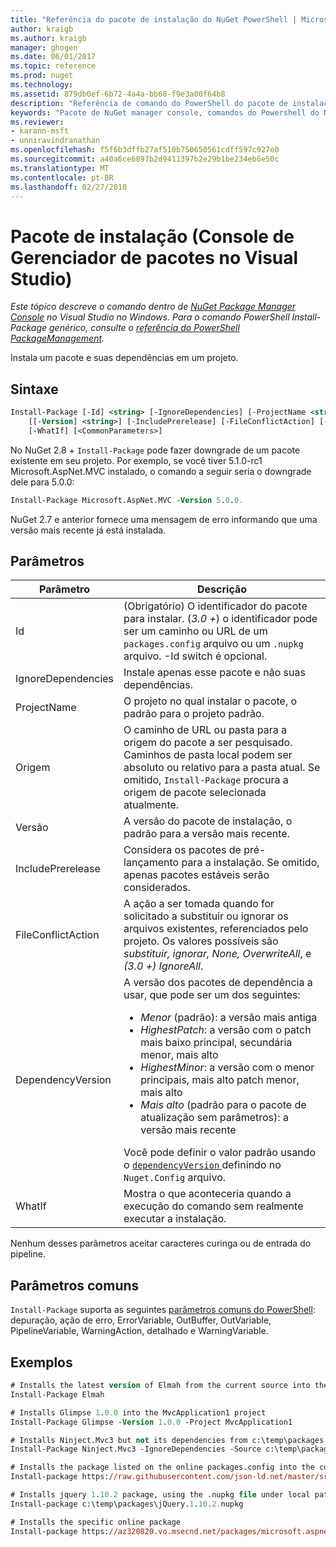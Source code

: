 ```yaml
---
title: "Referência do pacote de instalação do NuGet PowerShell | Microsoft Docs"
author: kraigb
ms.author: kraigb
manager: ghogen
ms.date: 06/01/2017
ms.topic: reference
ms.prod: nuget
ms.technology: 
ms.assetid: 879db0ef-6b72-4a4a-bb68-f9e3a00f64b8
description: "Referência de comando do PowerShell do pacote de instalação no Console do Gerenciador de pacotes do NuGet no Visual Studio."
keywords: "Pacote de NuGet manager console, comandos do Powershell do NuGet, referência do NuGet Powershell, Install-Package"
ms.reviewer:
- karann-msft
- unniravindranathan
ms.openlocfilehash: f5f6b3dffb27af510b750650561cdff597c927e0
ms.sourcegitcommit: a40a6ce6897b2d9411397b2e29b1be234eb6e50c
ms.translationtype: MT
ms.contentlocale: pt-BR
ms.lasthandoff: 02/27/2018
---
```

# <a name="install-package-package-manager-console-in-visual-studio"></a>Pacote de instalação (Console de Gerenciador de pacotes no Visual Studio)

*Este tópico descreve o comando dentro de [NuGet Package Manager Console](package-manager-console.md) no Visual Studio no Windows. Para o comando PowerShell Install-Package genérico, consulte o [referência do PowerShell PackageManagement](/powershell/module/packagemanagement/?view=powershell-6).*

Instala um pacote e suas dependências em um projeto.

## <a name="syntax"></a>Sintaxe

```ps
Install-Package [-Id] <string> [-IgnoreDependencies] [-ProjectName <string>] [[-Source] <string>] 
    [[-Version] <string>] [-IncludePrerelease] [-FileConflictAction] [-DependencyVersion]
    [-WhatIf] [<CommonParameters>]
```

No NuGet 2.8 + `Install-Package` pode fazer downgrade de um pacote existente em seu projeto. Por exemplo, se você tiver 5.1.0-rc1 Microsoft.AspNet.MVC instalado, o comando a seguir seria o downgrade dele para 5.0.0:

```ps
Install-Package Microsoft.AspNet.MVC -Version 5.0.0.
```

NuGet 2.7 e anterior fornece uma mensagem de erro informando que uma versão mais recente já está instalada.
  
## <a name="parameters"></a>Parâmetros

| Parâmetro | Descrição |
| --- | --- |
| Id | (Obrigatório) O identificador do pacote para instalar. (*3.0 +*) o identificador pode ser um caminho ou URL de um `packages.config` arquivo ou um `.nupkg` arquivo. -Id switch é opcional. |
| IgnoreDependencies | Instale apenas esse pacote e não suas dependências. |
| ProjectName | O projeto no qual instalar o pacote, o padrão para o projeto padrão. |
| Origem | O caminho de URL ou pasta para a origem do pacote a ser pesquisado. Caminhos de pasta local podem ser absoluto ou relativo para a pasta atual. Se omitido, `Install-Package` procura a origem de pacote selecionada atualmente. |
| Versão | A versão do pacote de instalação, o padrão para a versão mais recente. |
| IncludePrerelease | Considera os pacotes de pré-lançamento para a instalação. Se omitido, apenas pacotes estáveis serão considerados. |
| FileConflictAction | A ação a ser tomada quando for solicitado a substituir ou ignorar os arquivos existentes, referenciados pelo projeto. Os valores possíveis são *substituir, ignorar, None, OverwriteAll*, e *(3.0 +)* *IgnoreAll*. |
| DependencyVersion | A versão dos pacotes de dependência a usar, que pode ser um dos seguintes:<br/><ul><li>*Menor* (padrão): a versão mais antiga</li><li>*HighestPatch*: a versão com o patch mais baixo principal, secundária menor, mais alto</li><li>*HighestMinor*: a versão com o menor principais, mais alto patch menor, mais alto</li><li>*Mais alto* (padrão para o pacote de atualização sem parâmetros): a versão mais recente</li></ul>Você pode definir o valor padrão usando o [ `dependencyVersion` ](../reference/nuget-config-file.md#config-section) definindo no `Nuget.Config` arquivo. |
| WhatIf | Mostra o que aconteceria quando a execução do comando sem realmente executar a instalação. |

Nenhum desses parâmetros aceitar caracteres curinga ou de entrada do pipeline.

## <a name="common-parameters"></a>Parâmetros comuns

`Install-Package` suporta as seguintes [parâmetros comuns do PowerShell](http://go.microsoft.com/fwlink/?LinkID=113216): depuração, ação de erro, ErrorVariable, OutBuffer, OutVariable, PipelineVariable, WarningAction, detalhado e WarningVariable.

## <a name="examples"></a>Exemplos

```ps
# Installs the latest version of Elmah from the current source into the default project
Install-Package Elmah

# Installs Glimpse 1.0.0 into the MvcApplication1 project
Install-Package Glimpse -Version 1.0.0 -Project MvcApplication1

# Installs Ninject.Mvc3 but not its dependencies from c:\temp\packages
Install-Package Ninject.Mvc3 -IgnoreDependencies -Source c:\temp\packages

# Installs the package listed on the online packages.config into the current project
Install-package https://raw.githubusercontent.com/json-ld.net/master/src/JsonLD/packages.config

# Installs jquery 1.10.2 package, using the .nupkg file under local path of c:\temp\packages
Install-package c:\temp\packages\jQuery.1.10.2.nupkg

# Installs the specific online package
Install-package https://az320820.vo.msecnd.net/packages/microsoft.aspnet.mvc.5.2.3.nupkg
```
